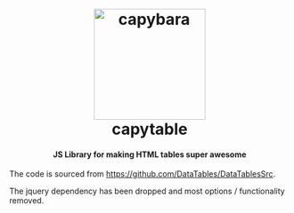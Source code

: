 <h1 align="center">
  <br>
  <img src="https://github.com/user-attachments/assets/80853121-fefe-4faf-a5bb-cf6518ead244" alt="capybara" width="200" />
  <br>
  capytable
  <br>
</h1>

<h4 align="center">JS Library for making HTML tables super awesome</h4>

The code is sourced from https://github.com/DataTables/DataTablesSrc.

The jquery dependency has been dropped and most options / functionality removed.
